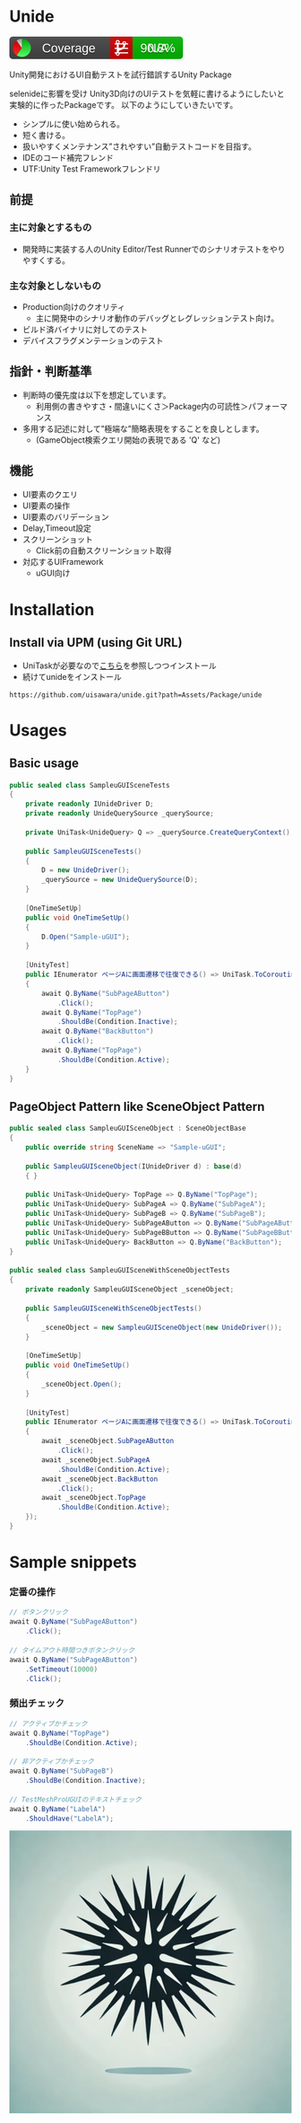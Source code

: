 # Unide

![IMAGE](https://github.com/uisawara/unide/blob/main/CodeCoverage/Report/badge_combined.svg)

Unity開発におけるUI自動テストを試行錯誤するUnity Package

selenideに影響を受け Unity3D向けのUIテストを気軽に書けるようにしたいと実験的に作ったPackageです。
以下のようにしていきたいです。

- シンプルに使い始められる。
- 短く書ける。
- 扱いやすくメンテナンス”されやすい”自動テストコードを目指す。
- IDEのコード補完フレンド
- UTF:Unity Test Frameworkフレンドリ

## 前提

### 主に対象とするもの

* 開発時に実装する人のUnity Editor/Test Runnerでのシナリオテストをやりやすくする。

### 主な対象としないもの

* Production向けのクオリティ
  * 主に開発中のシナリオ動作のデバッグとレグレッションテスト向け。
* ビルド済バイナリに対してのテスト
* デバイスフラグメンテーションのテスト

## 指針・判断基準

* 判断時の優先度は以下を想定しています。
  * 利用側の書きやすさ・間違いにくさ＞Package内の可読性＞パフォーマンス
* 多用する記述に対して”極端な”簡略表現をすることを良しとします。
  * (GameObject検索クエリ開始の表現である 'Q' など)

## 機能

- UI要素のクエリ
- UI要素の操作
- UI要素のバリデーション
- Delay,Timeout設定
- スクリーンショット
  - Click前の自動スクリーンショット取得
- 対応するUIFramework
  - uGUI向け

# Installation

## Install via UPM (using Git URL)

* UniTaskが必要なので[こちら](https://github.com/Cysharp/UniTask)を参照しつつインストール
* 続けてunideをインストール
```
https://github.com/uisawara/unide.git?path=Assets/Package/unide
```

# Usages

## Basic usage

```C#
public sealed class SampleuGUISceneTests
{
    private readonly IUnideDriver D;
    private readonly UnideQuerySource _querySource;

    private UniTask<UnideQuery> Q => _querySource.CreateQueryContext();

    public SampleuGUISceneTests()
    {
        D = new UnideDriver();
        _querySource = new UnideQuerySource(D);
    }

    [OneTimeSetUp]
    public void OneTimeSetUp()
    {
        D.Open("Sample-uGUI");
    }

    [UnityTest]
    public IEnumerator ページAに画面遷移で往復できる() => UniTask.ToCoroutine(async () =>
    {
        await Q.ByName("SubPageAButton")
            .Click();
        await Q.ByName("TopPage")
            .ShouldBe(Condition.Inactive);
        await Q.ByName("BackButton")
            .Click();
        await Q.ByName("TopPage")
            .ShouldBe(Condition.Active);
    }
}
```

## PageObject Pattern like SceneObject Pattern

```c#
public sealed class SampleuGUISceneObject : SceneObjectBase
{
    public override string SceneName => "Sample-uGUI";

    public SampleuGUISceneObject(IUnideDriver d) : base(d)
    { }

    public UniTask<UnideQuery> TopPage => Q.ByName("TopPage");
    public UniTask<UnideQuery> SubPageA => Q.ByName("SubPageA");
    public UniTask<UnideQuery> SubPageB => Q.ByName("SubPageB");
    public UniTask<UnideQuery> SubPageAButton => Q.ByName("SubPageAButton");
    public UniTask<UnideQuery> SubPageBButton => Q.ByName("SubPageBButton");
    public UniTask<UnideQuery> BackButton => Q.ByName("BackButton");
}

public sealed class SampleuGUISceneWithSceneObjectTests
{
    private readonly SampleuGUISceneObject _sceneObject;

    public SampleuGUISceneWithSceneObjectTests()
    {
        _sceneObject = new SampleuGUISceneObject(new UnideDriver());
    }

    [OneTimeSetUp]
    public void OneTimeSetUp()
    {
        _sceneObject.Open();
    }

    [UnityTest]
    public IEnumerator ページAに画面遷移で往復できる() => UniTask.ToCoroutine(async () =>
    {
        await _sceneObject.SubPageAButton
            .Click();
        await _sceneObject.SubPageA
            .ShouldBe(Condition.Active);
        await _sceneObject.BackButton
            .Click();
        await _sceneObject.TopPage
            .ShouldBe(Condition.Active);
    });
}
```

# Sample snippets

### 定番の操作

```c#
// ボタンクリック
await Q.ByName("SubPageAButton")
    .Click();

// タイムアウト時間つきボタンクリック
await Q.ByName("SubPageAButton")
    .SetTimeout(10000)
    .Click();
```

### 頻出チェック

```c#
// アクティブかチェック
await Q.ByName("TopPage")
    .ShouldBe(Condition.Active);

// 非アクティブかチェック
await Q.ByName("SubPageB")
    .ShouldBe(Condition.Inactive);

// TestMeshProUGUIのテキストチェック
await Q.ByName("LabelA")
    .ShouldHave("LabelA");
```

![IMAGE](https://github.com/uisawara/unide/blob/main/Assets/icon.png)
